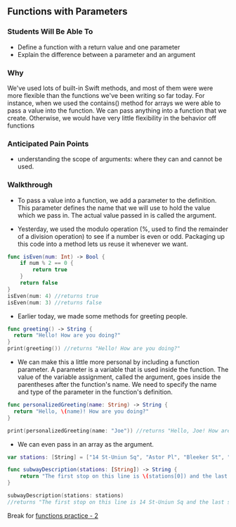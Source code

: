 ## Functions with Parameters

### Students Will Be Able To
- Define a function with a return value and one parameter
- Explain the difference between a parameter and an argument

### Why
We've used lots of built-in Swift methods, and most of them were were more flexible than the functions we've been writing so far today. For instance, when we used the contains() method for arrays we were able to pass a value into the function. We can pass anything into a function that we create. Otherwise, we would have very little flexibility in the behavior off functions

### Anticipated Pain Points
- understanding the scope of arguments: where they can and cannot be used.

### Walkthrough

- To pass a value into a function, we add a parameter to the definition. This parameter defines the name that we will use to hold the value which we pass in. The actual value passed in is called the argument.

- Yesterday, we used the modulo operation (%, used to find the remainder of a division operation) to see if a number is even or odd. Packaging up this code into a method lets us reuse it whenever we want.
```Swift
func isEven(num: Int) -> Bool {
    if num % 2 == 0 {
        return true
    }
    return false
}
isEven(num: 4) //returns true
isEven(num: 3) //returns false
```

- Earlier today, we made some methods for greeting people.
```Swift
func greeting() -> String {
  return "Hello! How are you doing?"
}
print(greeting()) //returns "Hello! How are you doing?"
```
- We can make this a little more personal by including a function parameter. A parameter is a variable that is used inside the function. The value of the variable assignment, called the argument, goes inside the parentheses after the function's name. We need to specify the name and type of the parameter in the function's definition.
```Swift
func personalizedGreeting(name: String) -> String {
  return "Hello, \(name)! How are you doing?"
}

print(personalizedGreeting(name: "Joe")) //returns "Hello, Joe! How are you doing?"
```
- We can even pass in an array as the argument.
```Swift
var stations: [String] = ["14 St-Uniun Sq", "Astor Pl", "Bleeker St", "Spring St", "Canal St", "Brooklyn Bridge-City Hall", "Fulton St", "Wall St", "Bowling Green"]

func subwayDescription(stations: [String]) -> String {
    return "The first stop on this line is \(stations[0]) and the last stop is \(stations[stations.index(before: stations.endIndex)])"
}

subwayDescription(stations: stations)
//returns "The first stop on this line is 14 St-Uniun Sq and the last stop is Bowling Green"
```

Break for [functions practice - 2](https://github.com/upperlinecode/intro-to-swift/tree/master/day-2/FunctionsPractice2.playground)

